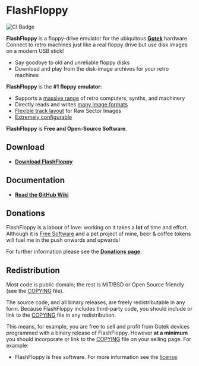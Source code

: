 # FlashFloppy

![CI Badge](https://github.com/keirf/FlashFloppy/workflows/CI/badge.svg)

**FlashFloppy** is a floppy-drive emulator for the ubiquitous
[**Gotek**][Gotek-Compatibility] hardware. Connect to retro machines just
like a real floppy drive but use disk images on a modern USB stick!
- Say goodbye to old and unreliable floppy disks
- Download and play from the disk-image archives for your retro machines

**FlashFloppy** is the **#1 floppy emulator**:
- Supports a [massive range][Host-Platforms] of retro computers, synths, and machinery
- Directly reads and writes [many image formats][Image-Formats]
- [Flexible track layout][Track-Layouts] for Raw Sector Images
- [Extremely configurable][FF.CFG-Configuration-File]

**FlashFloppy** is **Free and Open-Source Software**.

## Download
- [**Download FlashFloppy**][Downloads]

## Documentation
- [**Read the GitHub Wiki**](https://github.com/keirf/FlashFloppy/wiki)

## Donations

FlashFloppy is a labour of love: working on it takes a **lot** of time
and effort. Although it is [Free Software](Redistribution) and
a pet project of mine, beer & coffee tokens will fuel me in the
push onwards and upwards!

For further information please see the [**Donations page**][Donations].

## Redistribution

Most code is public domain; the rest is MIT/BSD or Open Source friendly
(see the [COPYING](COPYING) file).

The source code, and all binary releases, are freely redistributable
in any form. Because FlashFloppy includes third-party code, you should
include or link to the [COPYING](COPYING) file in any redistribution.

This means, for example, you are free to sell and profit from Gotek
devices programmed with a binary release of FlashFloppy. However **at
a minimum** you should incorporate or link to the [COPYING](COPYING)
file on your selling page. For example:
- FlashFloppy is free software. For more information see the
  [license](COPYING).

[Gotek-Compatibility]: https://github.com/keirf/FlashFloppy/wiki/Gotek-Compatibility
[Host-Platforms]: https://github.com/keirf/FlashFloppy/wiki/Host-Platforms
[Image-Formats]: https://github.com/keirf/FlashFloppy/wiki/Image-Formats
[Track-Layouts]: https://github.com/keirf/FlashFloppy/wiki/Track-Layouts
[FF.CFG-Configuration-File]: https://github.com/keirf/FlashFloppy/wiki/FF.CFG-Configuration-File
[Downloads]: https://github.com/keirf/FlashFloppy/wiki/Downloads
[Donations]: https://github.com/keirf/FlashFloppy/wiki/Donations
